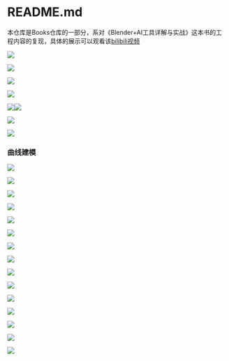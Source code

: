 # README.md
本仓库是Books仓库的一部分，系对《Blender+AI工具详解与实战》这本书的工程内容的复现，具体的展示可以观看该[bilibili视频](https://www.bilibili.com/video/BV16fNtz5Ehn/)

![](https://cdn.jsdelivr.net/gh/Tipriest/blog-images@main/imgs/my_blog/2025%2F06%2F11%2F9a9b242493eb463e3217579605892ab8-20250611145835021.png)

![](https://cdn.jsdelivr.net/gh/Tipriest/blog-images@main/imgs/my_blog/2025%2F06%2F11%2Fc7426851f98bf761ec6097d8cbde2603-20250611153612108.png)

![](https://cdn.jsdelivr.net/gh/Tipriest/blog-images@main/imgs/my_blog/2025%2F06%2F11%2F55ce28b709061651771d43bcce7585fe-20250611184912226.png)

![](https://cdn.jsdelivr.net/gh/Tipriest/blog-images@main/imgs/my_blog/2025%2F06%2F11%2F4bd5ff95e8f943c94e1a31a0fecfd7b6-20250611191913019.png)

![](https://cdn.jsdelivr.net/gh/Tipriest/blog-images@main/imgs/my_blog/2025%2F06%2F11%2Fe6329e9d41a69c6067c70518e3d0f58f-20250611191851963.png)![](https://cdn.jsdelivr.net/gh/Tipriest/blog-images@main/imgs/my_blog/2025%2F06%2F11%2Fe4f8beab6049e7f1332f0552b0681f62-20250611192535383.png)

![](https://cdn.jsdelivr.net/gh/Tipriest/blog-images@main/imgs/my_blog/2025%2F06%2F11%2F5b44e1de6f4d6ac1a62def99be8a6ee0-20250611200840912.png)

![](https://cdn.jsdelivr.net/gh/Tipriest/blog-images@main/imgs/my_blog/2025%2F06%2F11%2Fad02fdfa8b9f0e60996d7d907ed69a3e-20250611201831337.png)

### 曲线建模

![](https://cdn.jsdelivr.net/gh/Tipriest/blog-images@main/imgs/my_blog/2025%2F06%2F11%2F4ef237c6c21cc3a989f7c82b28056fc4-20250611205920653.png)

![](https://cdn.jsdelivr.net/gh/Tipriest/blog-images@main/imgs/my_blog/2025%2F06%2F11%2F7f3ff9ceab42c53afd36a696fe9693e2-20250611212957056.png)

![](https://cdn.jsdelivr.net/gh/Tipriest/blog-images@main/imgs/my_blog/2025%2F06%2F11%2F8b0a8a72a6a020cd987c618b7d98700f-20250611230109182.png)

![](https://cdn.jsdelivr.net/gh/Tipriest/blog-images@main/imgs/my_blog/2025%2F06%2F11%2F0ac5b7536451b19ba8d284fbd9336203-20250611233228486.png)

![](https://cdn.jsdelivr.net/gh/Tipriest/blog-images@main/imgs/my_blog/2025%2F06%2F12%2F808a878b6b8fb65e659ef9bb326e7f8f-20250612102241105.png)

![](https://cdn.jsdelivr.net/gh/Tipriest/blog-images@main/imgs/my_blog/2025%2F06%2F12%2F2f3b547d58f5addf6e71764ce2ff4032-pot.png)

![](https://cdn.jsdelivr.net/gh/Tipriest/blog-images@main/imgs/my_blog/2025%2F06%2F12%2F15c25a35e35e0d63404304a2be6735b6-monkey_head.png)

![](https://cdn.jsdelivr.net/gh/Tipriest/blog-images@main/imgs/my_blog/2025%2F06%2F12%2Ffd929fda6b1d3c3915b0f36fafbb66c8-20250612113800488.png)

![](https://cdn.jsdelivr.net/gh/Tipriest/blog-images@main/imgs/my_blog/2025%2F06%2F12%2F3bc1d3040930e274fa2c0bca88cd47c1-monkey_head2.png)

![](https://cdn.jsdelivr.net/gh/Tipriest/blog-images@main/imgs/my_blog/2025%2F06%2F12%2Fc9095c7263399ea7e6584a1de8ef0d5b-20250612142140989.png)

![](https://cdn.jsdelivr.net/gh/Tipriest/blog-images@main/imgs/my_blog/2025%2F06%2F12%2F82174cbbd9042dc3b0009356dbd78a6f-20250612152832735.png)

![](https://cdn.jsdelivr.net/gh/Tipriest/blog-images@main/imgs/my_blog/2025%2F06%2F12%2F00f8950d7176140aff08ef5f5705b7b8-jade.png)

![](https://cdn.jsdelivr.net/gh/Tipriest/blog-images@main/imgs/my_blog/2025%2F06%2F12%2F00ee1f729b5cb0cb475bde4a858918f4-random_color.png)

![](https://cdn.jsdelivr.net/gh/Tipriest/blog-images@main/imgs/my_blog/2025%2F06%2F12%2Fe4e9ca40f1865849a7a3394b08fd78c7-20250612192712445.png)

![](https://cdn.jsdelivr.net/gh/Tipriest/blog-images@main/imgs/my_blog/2025%2F06%2F13%2F591ed69caa2c628057fcb75309831faa-camera1.png)